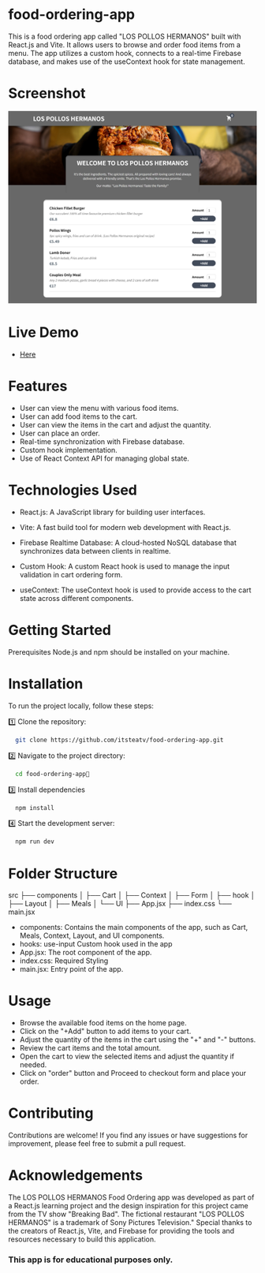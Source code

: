 # food-ordering-app

This is a food ordering app called "LOS POLLOS HERMANOS" built with React.js and Vite. It allows users to browse and order food items from a menu. The app utilizes a custom hook, connects to a real-time Firebase database, and makes use of the useContext hook for state management.

# Screenshot

![](./src//assets/screenshot.png)

# Live Demo
- [Here](https://food-ordering-app-itsteatv.vercel.app/)

# Features

- User can view the menu with various food items.
- User can add food items to the cart.
- User can view the items in the cart and adjust the quantity.
- User can place an order.
- Real-time synchronization with Firebase database.
- Custom hook implementation.
- Use of React Context API for managing global state.

# Technologies Used

- React.js: A JavaScript library for building user interfaces.

- Vite: A fast build tool for modern web development with React.js.

- Firebase Realtime Database: A cloud-hosted NoSQL database that synchronizes data between clients in realtime.

- Custom Hook: A custom React hook is used to manage the input validation in cart ordering form.

- useContext: The useContext hook is used to provide access to the cart state across different components.

# Getting Started

Prerequisites
Node.js and npm should be installed on your machine.

# Installation

To run the project locally, follow these steps:

1️⃣ Clone the repository:

```bash
  git clone https://github.com/itsteatv/food-ordering-app.git
```

2️⃣ Navigate to the project directory:

```bash
  cd food-ordering-app📝
```

3️⃣ Install dependencies

```bash
  npm install
```

4️⃣ Start the development server:

```bash
  npm run dev
```

# Folder Structure
src
├── components
│   ├── Cart
│   ├── Context
│   ├── Form
│   ├── hook
│   ├── Layout
│   ├── Meals
│   └── UI
├── App.jsx
├── index.css
└── main.jsx

- components: Contains the main components of the app, such as Cart, Meals, Context, Layout, and UI components.
- hooks: use-input Custom hook used in the app
- App.jsx: The root component of the app.
- index.css: Required Styling
- main.jsx: Entry point of the app.

# Usage

- Browse the available food items on the home page.
- Click on the "+Add" button to add items to your cart.
- Adjust the quantity of the items in the cart using the "+" and "-" buttons.
- Review the cart items and the total amount.
- Open the cart to view the selected items and adjust the quantity if needed.
- Click on "order" button and Proceed to checkout form and place your order.

# Contributing

Contributions are welcome! If you find any issues or have suggestions for improvement, please feel free to submit a pull request.

# Acknowledgements

The LOS POLLOS HERMANOS Food Ordering app was developed as part of a React.js learning project and the design inspiration for this project came from the TV show "Breaking Bad". The fictional restaurant "LOS POLLOS HERMANOS" is a trademark of Sony Pictures Television." Special thanks to the creators of React.js, Vite, and Firebase for providing the tools and resources necessary to build this application.

### This app is for educational purposes only.
